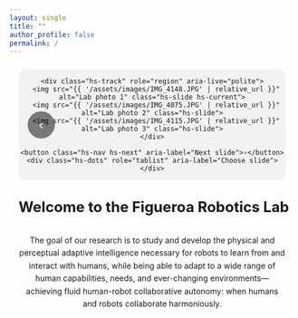 ```yaml
---
layout: single
title: ""
author_profile: false
permalink: /
---
```


<div class="lab-block">

  <!-- ====== HERO SLIDER ====== -->
  <div class="hero-slider" aria-label="Figueroa Robotics Lab Photo Gallery">
    <button class="hs-nav hs-prev" aria-label="Previous slide">‹</button>

    <div class="hs-track" role="region" aria-live="polite">
      <img src="{{ '/assets/images/IMG_4148.JPG' | relative_url }}" alt="Lab photo 1" class="hs-slide hs-current">
      <img src="{{ '/assets/images/IMG_4075.JPG' | relative_url }}" alt="Lab photo 2" class="hs-slide">
      <img src="{{ '/assets/images/IMG_4115.JPG' | relative_url }}" alt="Lab photo 3" class="hs-slide">
    </div>

    <button class="hs-nav hs-next" aria-label="Next slide">›</button>
    <div class="hs-dots" role="tablist" aria-label="Choose slide"></div>
  </div>

  <!-- ====== HEADING BELOW SLIDER ====== -->
  <h1 class="lab-title"><strong>Welcome to the Figueroa Robotics Lab</strong></h1>

  <p class="lab-text">
    The goal of our research is to study and develop the physical and perceptual adaptive intelligence necessary for robots
    to learn from and interact with humans, while being able to adapt to a wide range of human capabilities, needs, and
    ever-changing environments—achieving fluid human-robot collaborative autonomy: when humans and robots collaborate harmoniously.
  </p>

</div>

<style>
/* ===== Layout / spacing ===== */
.lab-block{
  max-width: 1800px;            /* ↑ allow slightly larger slider */
  margin: 1.5rem auto 2rem;
  padding: 0 1rem;
  text-align: center;           /* center everything inside */
}

/* Heading below slider */
.lab-title{
  margin: 2rem 0 1rem;
  font-size: 1.6rem;            /* small enough to fit one line */
  line-height: 1.2;
  white-space: nowrap;          /* stay on one line on wide screens */
}

/* Description paragraph — centered again */
.lab-text{
  max-width: 1000px;
  margin: 2rem auto 0;
  line-height: 1.6;
  text-align: center;           /* <- centered text */
}

/* ===== Slider ===== */
.hero-slider{
  position: relative;
  width: 100%;
  max-width: 1800px;            /* ↑ slider can grow wider */
  margin: 0 auto 1.5rem;
  overflow: hidden;
  border-radius: 12px;
  background: #f2f2f2;
}

.hs-track{
  display: flex;
  transition: transform 300ms ease;
  will-change: transform;
}

.hs-slide{
  flex: 0 0 100%;               /* one viewport width per slide */
  width: 100%;
  display: block;
  height: auto;                 /* natural image height */
  object-fit: contain;          /* no cropping */
}

/* Controls */
.hs-nav{
  position: absolute;
  top: 50%;
  transform: translateY(-50%);
  border: none;
  background: rgba(0,0,0,0.5);
  color: #fff;
  width: 48px;
  height: 48px;
  border-radius: 50%;
  cursor: pointer;
  font-size: 24px;
}
.hs-prev{ left: 16px; }
.hs-next{ right: 16px; }

.hs-dots{
  position: absolute;
  left: 50%;
  bottom: 16px;
  transform: translateX(-50%);
  display: flex;
  gap: 8px;
}
.hs-dots button{
  width: 12px;
  height: 12px;
  border-radius: 50%;
  border: none;
  background: rgba(0,0,0,0.35);
  cursor: pointer;
}
.hs-dots button[aria-selected="true"]{ background:#000; }
</style>

<script>
/* ===== Minimal slider JS ===== */
(function () {
  function init() {
    const slider = document.querySelector('.hero-slider');
    if (!slider) return;

    const track  = slider.querySelector('.hs-track');
    const slides = Array.from(slider.querySelectorAll('.hs-slide'));
    const prev   = slider.querySelector('.hs-prev');
    const next   = slider.querySelector('.hs-next');
    const dotsEl = slider.querySelector('.hs-dots');
    let index = 0;

    // Build dots
    slides.forEach((_, i) => {
      const b = document.createElement('button');
      b.setAttribute('role', 'tab');
      b.setAttribute('aria-label', `Go to slide ${i + 1}`);
      b.addEventListener('click', () => goTo(i));
      dotsEl.appendChild(b);
    });

    function update() {
      track.style.transform = `translateX(-${index * 100}%)`;
      Array.from(dotsEl.children).forEach((b, i) =>
        b.setAttribute('aria-selected', i === index ? 'true' : 'false')
      );
    }

    function goTo(i) {
      index = (i + slides.length) % slides.length;
      update();
    }

    prev?.addEventListener('click', () => goTo(index - 1));
    next?.addEventListener('click', () => goTo(index + 1));

    // Touch swipe
    let startX = 0;
    track.addEventListener('touchstart', e => startX = e.touches[0].clientX, {passive:true});
    track.addEventListener('touchend', e => {
      const dx = e.changedTouches[0].clientX - startX;
      if (dx > 40) goTo(index - 1);
      if (dx < -40) goTo(index + 1);
    });

    // Autoplay (pause on hover)
    let timer = setInterval(() => goTo(index + 1), 5000);
    slider.addEventListener('mouseenter', () => clearInterval(timer));
    slider.addEventListener('mouseleave', () => timer = setInterval(() => goTo(index + 1), 5000));

    update();
  }

  if (document.readyState === 'loading') {
    document.addEventListener('DOMContentLoaded', init);
  } else {
    init();
  }
})();
</script>
